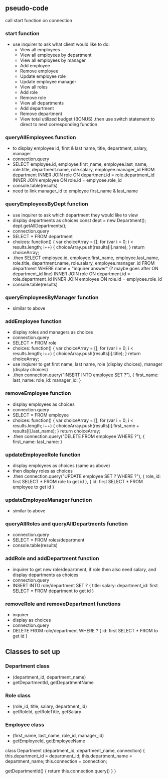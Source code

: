 ## pseudo-code
call start function on connection

<!-- DONE -->
### start function
* use inquirer to ask what client would like to do:
  * View all employees
  * View all employees by department
  * View all employees by manager
  * Add employee
  * Remove employee
  * Update employee role
  * Update employee manager
  * View all roles
  * Add role
  * Remove role
  * View all departments
  * Add department
  * Remove department
  * View total utilized budget (BONUS)
.then use switch statement to direct to next corresponding function

<!-- DONE -->
### queryAllEmployees function
* to display employee id, first & last name, title, department, salary, manager
* connection.query
* SELECT employee.id, employee.first_name, employee.last_name, role.title, department.name, role.salary, employee.manager_id
FROM department
INNER JOIN role ON department.id = role.department_id
INNER JOIN employee ON role.id = emplyoee.role_id
* console.table(results)
* need to link manager_id to employee first_name & last_name

<!-- DONE -->
### queryEmployeesByDept function
* use inquirer to ask which department they would like to view
* display departments as choices
const dept = new Department();
dept.getAllDepartments();
* connection.query
* SELECT * FROM department
* choices: function() {
            var choiceArray = [];
            for (var i = 0; i < results.length; i++) {
              choiceArray.push(results[i].name);
            }
            return choiceArray;
* .then SELECT employee.id, employee.first_name, employee.last_name, role.title, department.name, role.salary, employee.manager_id
FROM department
WHERE name = "inquirer answer" (? maybe goes after ON department_id line)
INNER JOIN role ON department.id = role.department_id
INNER JOIN employee ON role.id = emplyoee.role_id
* console.table(results)

<!-- DONE -->
### queryEmployeesByManager function
* similar to above

<!-- NEED TO FIX -->
### addEmployee function
* display roles and managers as choices
* connection.query
* SELECT * FROM role
* choices: function() {
            var choiceArray = [];
            for (var i = 0; i < results.length; i++) {
              choiceArray.push(results[i].title);
            }
            return choiceArray;
* use inqiurer to get first name, last name, role (display choices), manager (display choices)
* .then connection.query("INSERT INTO employee SET ?"), 
{
  first_name: 
  last_name: 
  role_id: 
  manager_id: 
}

<!-- DONE -->
### removeEmployee function
* display employees as choices
* connection.query
* SELECT * FROM employee
* choices: function() {
            var choiceArray = [];
            for (var i = 0; i < results.length; i++) {
              choiceArray.push(results[i].first_name + results[i].last_name);
            }
            return choiceArray;
* .then connection.query("DELETE FROM employee WHERE ?"),
{
  first_name: 
  last_name: 
}

<!-- TO DO -->
### updateEmployeeRole function
* display employees as choices (same as above)
* then display roles as choices 
* .then connection.query("UPDATE employee SET ? WHERE ?"),
{
  role_id: first SELECT * FROM role to get id
},
{
  id: first SELECT * FROM employee to get id
}

<!-- TO DO -->
### updateEmployeeManager function
* similar to above

<!-- DONE -->
### queryAllRoles and queryAllDepartments function
* connection.query
* SELECT * FROM roles/department
* console.table(results)

<!-- DONE -->
### addRole and addDepartment function
* inquirer to get new role/department, if role then also need salary, and display departments as choices
* connection.query
* INSERT INTO role/department SET ?
{
  title: 
  salary: 
  department_id: first SELECT * FROM department to get id
}

<!-- DONE -->
### removeRole and removeDepartment functions
* inquirer
* display as choices
* connection.query
* DELETE FROM role/department WHERE ?
{
  id: first SELECT * FROM to get id
}

## Classes to set up
### Department class
* (department_id, department_name)
* getDepartmentId, getDepartmentName
### Role class
* (role_id, title, salary, department_id)
* getRoleId, getRoleTitle, getSalary
### Employee class
* (first_name, last_name, role_id, manager_id)
* getEmployeeId, getEmployeeName

class Department (department_id, department_name, connection) {
  this.department_id = department_id;
  this.department_name = department_name;
  this.connection = connection;

  getDepartmentId() {
    <!-- return this.department_id; -->
    return this.connection.query()
  }
}